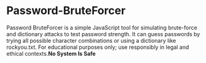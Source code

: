 # Password-BruteForcer
Password BruteForcer is a simple JavaScript tool for simulating brute-force and dictionary attacks to test password strength. It can guess passwords by trying all possible character combinations or using a dictionary like rockyou.txt. For educational purposes only; use responsibly in legal and ethical contexts.**No System Is Safe**
